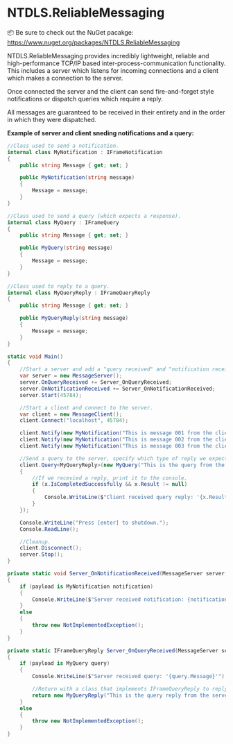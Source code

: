 # NTDLS.ReliableMessaging

📦 Be sure to check out the NuGet pacakge: https://www.nuget.org/packages/NTDLS.ReliableMessaging

NTDLS.ReliableMessaging provides incredibly lightweight, reliable and high-performance TCP/IP based inter-process-communication functionality. This includes a server which listens for incoming connections and a client which makes a connection to the server.

Once connected the server and the client can send fire-and-forget style notifications or dispatch queries which require a reply.

All messages are guaranteed to be received in their entirety and in the order in which they were dispatched.


**Example of server and client sneding notifications and a query:**

```csharp
//Class used to send a notification.
internal class MyNotification : IFrameNotification
{
    public string Message { get; set; }

    public MyNotification(string message)
    {
        Message = message;
    }
}

//Class used to send a query (which expects a response).
internal class MyQuery : IFrameQuery
{
    public string Message { get; set; }

    public MyQuery(string message)
    {
        Message = message;
    }
}

//Class used to reply to a query.
internal class MyQueryReply : IFrameQueryReply
{
    public string Message { get; set; }

    public MyQueryReply(string message)
    {
        Message = message;
    }
}

static void Main()
{
    //Start a server and add a "query received" and "notification received" event handler.
    var server = new MessageServer();
    server.OnQueryReceived += Server_OnQueryReceived;
    server.OnNotificationReceived += Server_OnNotificationReceived;
    server.Start(45784);

    //Start a client and connect to the server.
    var client = new MessageClient();
    client.Connect("localhost", 45784);

    client.Notify(new MyNotification("This is message 001 from the client."));
    client.Notify(new MyNotification("This is message 002 from the client."));
    client.Notify(new MyNotification("This is message 003 from the client."));

    //Send a query to the server, specify which type of reply we expect.
    client.Query<MyQueryReply>(new MyQuery("This is the query from the client.")).ContinueWith(x =>
    {
        //If we recevied a reply, print it to the console.
        if (x.IsCompletedSuccessfully && x.Result != null)
        {
            Console.WriteLine($"Client received query reply: '{x.Result.Message}'");
        }
    });

    Console.WriteLine("Press [enter] to shutdown.");
    Console.ReadLine();

    //Cleanup.
    client.Disconnect();
    server.Stop();
}

private static void Server_OnNotificationReceived(MessageServer server, Guid connectionId, IFrameNotification payload)
{
    if (payload is MyNotification notification)
    {
        Console.WriteLine($"Server received notification: {notification.Message}");
    }
    else
    {
        throw new NotImplementedException();
    }
}

private static IFrameQueryReply Server_OnQueryReceived(MessageServer server, Guid connectionId, IFrameQuery payload)
{
    if (payload is MyQuery query)
    {
        Console.WriteLine($"Server received query: '{query.Message}'");

        //Return with a class that implements IFrameQueryReply to reply to the client.
        return new MyQueryReply("This is the query reply from the server.");
    }
    else
    {
        throw new NotImplementedException();
    }
}
```
